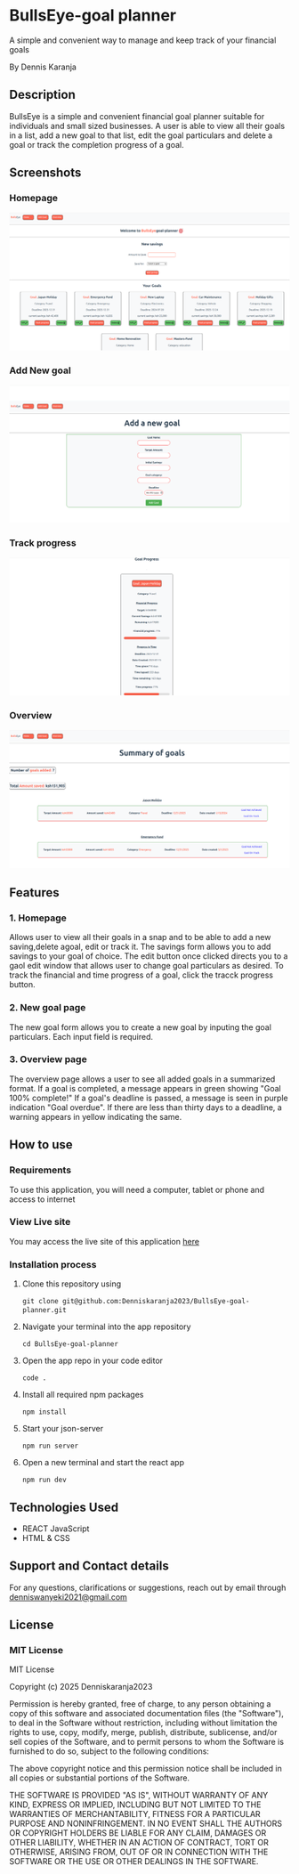 # BullsEye-goal planner
A simple and convenient way to manage and keep track of your financial goals

By Dennis Karanja
## Description
BullsEye is a simple and convenient financial goal planner suitable for individuals and small sized businesses. A user is able to view all their goals in a list, add a new goal to that list, edit the goal particulars and delete a goal or track the completion progress of a goal.
## Screenshots
### Homepage
![Homepage](./screenshots/Homepage.png)
### Add New goal
![New goal form](./screenshots/Newgoal.png)
### Track progress
![Track progress](./screenshots/Trackprogress.png)
### Overview 
![summary](./screenshots/Summary.png)
## Features
### 1. Homepage
Allows user to view all their goals in a snap and to be able to add a new saving,delete agoal, edit or track it. The savings form allows you to add savings to your goal of choice. The edit button once clicked directs you to a gaol edit window that allows user to change goal particulars as desired. To track the financial and time progress of a goal, click the tracck progress button.
### 2. New goal page
The new goal form allows you to create a new goal by inputing the goal particulars. Each input field is required. 
### 3. Overview page
The overview page allows a user to see all added goals in a summarized format. If a goal is completed, a message appears in green showing "Goal 100% complete!" If a goal's deadline is passed, a message is seen in purple indication "Goal overdue". If there are less than thirty days to a deadline, a warning appears in yellow indicating the same.
## How to use
### Requirements
To use this application, you will need a computer, tablet or phone and access to internet
### View Live site
You may access the live site of this application 
[here]()
### Installation process
1. Clone this repository using 

       git clone git@github.com:Denniskaranja2023/BullsEye-goal-planner.git
2. Navigate your terminal into the app repository

       cd BullsEye-goal-planner
3. Open the app repo in your code editor

       code .
       
4. Install all required npm packages

       npm install
5. Start your json-server
     
       npm run server
6. Open a new terminal and start the react app

       npm run dev
## Technologies Used
- REACT JavaScript
- HTML & CSS
## Support and Contact details
For any questions, clarifications or suggestions, reach out by email through denniswanyeki2021@gmail.com
## License
### MIT License
MIT License

Copyright (c) 2025 Denniskaranja2023

Permission is hereby granted, free of charge, to any person obtaining a copy
of this software and associated documentation files (the "Software"), to deal
in the Software without restriction, including without limitation the rights
to use, copy, modify, merge, publish, distribute, sublicense, and/or sell
copies of the Software, and to permit persons to whom the Software is
furnished to do so, subject to the following conditions:

The above copyright notice and this permission notice shall be included in all
copies or substantial portions of the Software.

THE SOFTWARE IS PROVIDED "AS IS", WITHOUT WARRANTY OF ANY KIND, EXPRESS OR
IMPLIED, INCLUDING BUT NOT LIMITED TO THE WARRANTIES OF MERCHANTABILITY,
FITNESS FOR A PARTICULAR PURPOSE AND NONINFRINGEMENT. IN NO EVENT SHALL THE
AUTHORS OR COPYRIGHT HOLDERS BE LIABLE FOR ANY CLAIM, DAMAGES OR OTHER
LIABILITY, WHETHER IN AN ACTION OF CONTRACT, TORT OR OTHERWISE, ARISING FROM,
OUT OF OR IN CONNECTION WITH THE SOFTWARE OR THE USE OR OTHER DEALINGS IN THE
SOFTWARE.

  
